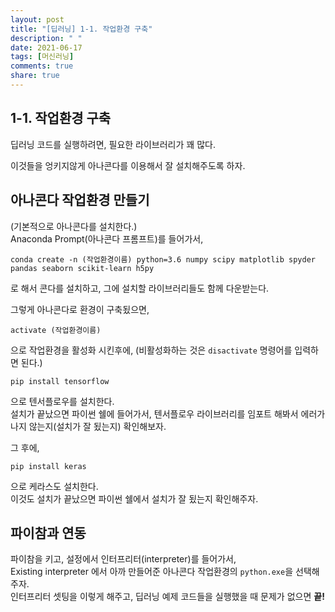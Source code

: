 ```yaml
---
layout: post
title: "[딥러닝] 1-1. 작업환경 구축"
description: " "
date: 2021-06-17
tags: [머신러닝]
comments: true
share: true
---
```


## 1-1. 작업환경 구축

딥러닝 코드를 실행하려면, 필요한 라이브러리가 꽤 많다.

이것들을 엉키지않게 아나콘다를 이용해서 잘 설치해주도록 하자.

## 아나콘다 작업환경 만들기

(기본적으로 아나콘다를 설치한다.)  
Anaconda Prompt(아나콘다 프롬프트)를 들어가서,  
```
conda create -n (작업환경이름) python=3.6 numpy scipy matplotlib spyder pandas seaborn scikit-learn h5py
```
로 해서 콘다를 설치하고, 그에 설치할 라이브러리들도 함께 다운받는다.

그렇게 아나콘다로 환경이 구축됬으면,

```
activate (작업환경이름)
```
으로 작업환경을 활성화 시킨후에, (비활성화하는 것은 ```disactivate``` 명령어를 입력하면 된다.)  

```
pip install tensorflow
```
으로 텐서플로우를 설치한다.  
설치가 끝났으면 파이썬 쉘에 들어가서, 텐서플로우 라이브러리를 임포트 해봐서 에러가 나지 않는지(설치가 잘 됬는지) 확인해보자.

그 후에, 
```
pip install keras
```
으로 케라스도 설치한다.  
이것도 설치가 끝났으면 파이썬 쉘에서 설치가 잘 됬는지 확인해주자.

## 파이참과 연동

파이참을 키고, 설정에서 인터프리터(interpreter)를 들어가서,  
Existing interpreter 에서 아까 만들어준 아나콘다 작업환경의 ```python.exe```을 선택해주자.  
인터프리터 셋팅을 이렇게 해주고, 딥러닝 예제 코드들을 실행했을 때 문제가 없으면 
**끝!**